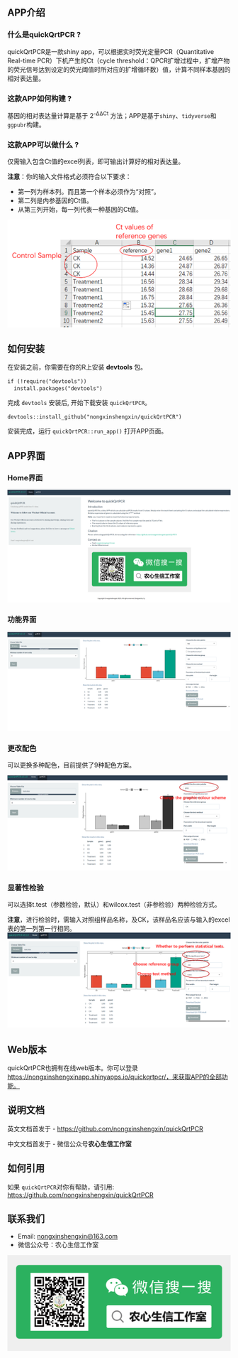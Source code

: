 ## APP介绍
### 什么是quickQrtPCR ?
quickQrtPCR是一款shiny app，可以根据实时荧光定量PCR（Quantitative Real-time PCR）下机产生的Ct（cycle threshold：QPCR扩增过程中，扩增产物的荧光信号达到设定的荧光阈值时所对应的扩增循环数）值，计算不同样本基因的相对表达量。 
 
### 这款APP如何构建 ?
基因的相对表达量计算是基于 2<sup>-ΔΔCt</sup> 方法；APP是基于`shiny`、`tidyverse`和`ggpubr`构建。

### 这款APP可以做什么 ?
仅需输入包含Ct值的excel列表，即可输出计算好的相对表达量。

**注意**：你的输入文件格式必须符合以下要求：

- 第一列为样本列。而且第一个样本必须作为“对照”。
- 第二列是内参基因的Ct值。
- 从第三列开始，每一列代表一种基因的Ct值。

![](/image/img0.png)

## 如何安装
在安装之前，你需要在你的R上安装 **devtools** 包。

```{r}
if (!require("devtools"))
  install.packages("devtools")
```

完成 `devtools` 安装后, 开始下载安装 `quickQrtPCR`。

```{r}
devtools::install_github("nongxinshengxin/quickQrtPCR")
```

安装完成，运行 `quickQrtPCR::run_app()` 打开APP页面。

## APP界面
### Home界面

![Alt1](/image/img1.png)

### 功能界面

![Alt2](/image/img2.png)

### 更改配色

可以更换多种配色，目前提供了9种配色方案。

![Alt3](/image/img3.png)

### 显著性检验

可以选择t.test（参数检验，默认）和wilcox.test（非参检验）两种检验方式。

**注意**，进行检验时，需输入对照组样品名称，及CK，该样品名应该与输入的excel表的第一列第一行相同。
![Alt4](/image/img4.png)

## Web版本
quickQrtPCR也拥有在线web版本。你可以登录 https://nongxinshengxinapp.shinyapps.io/quickqrtpcr/，来获取APP的全部功能。

## 说明文档
英文文档首发于 - <https://github.com/nongxinshengxin/quickQrtPCR>

中文文档首发于 - 微信公众号**农心生信工作室**

## 如何引用
如果 `quickQrtPCR`对你有帮助，请引用: https://github.com/nongxinshengxin/quickQrtPCR

## 联系我们
- Email: nongxinshengxin@163.com
- 微信公众号：农心生信工作室

![Alt1](/image/wx.png)
